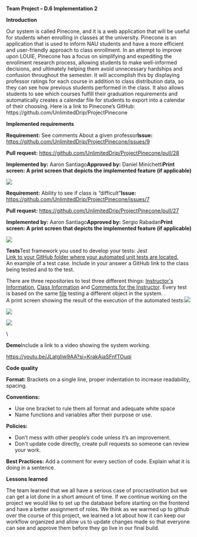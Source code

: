 **Team Project – D.6 Implementation 2**

**Introduction**

Our system is called Pinecone, and it is a web application that will be useful for students when enrolling in classes at the university. Pinecone is an application that is used to inform NAU students and have a more efficient and user-friendly approach to class enrollment. In an attempt to improve upon LOUIE, Pinecone has a focus on simplifying and expediting the enrollment research process, allowing students to make well-informed decisions, and ultimately helping them avoid unnecessary hardships and confusion throughout the semester. It will accomplish this by displaying professor ratings for each course in addition to class distribution data, so they can see how previous students performed in the class. It also allows students to see which courses fulfill their graduation requirements and automatically creates a calendar file for students to export into a calendar of their choosing. Here is a link to Pinecone’s GitHub: https\://github.com/UnlimitedDrip/ProjectPinecone

**Implemented requirements**

**Requirement:** See comments About a given professor**Issue:** <https://github.com/UnlimitedDrip/ProjectPinecone/issues/9>

**Pull request:** <https://github.com/UnlimitedDrip/ProjectPinecone/pull/28>

**Implemented by:** Aaron Santiago**Approved by:** Daniel Minichetti**Print screen: A print screen that depicts the implemented feature (if applicable)**

****![](https://lh7-us.googleusercontent.com/NsFhiHTK3HINxQXZhZ8otTaFxK6jvkRzjsYxgJbHiljKNb2X_mJU1NRC9itS9RAiSnW69rJYNOlFcyampg-i_W6Z2Z8DT1DE5ZDQZ5SG8uOmRRwiXjHHfXV_c8tI4YdttNI0QpL5TqF3A-H8PjWYaq0)****

**Requirement:** Ability to see if class is “difficult”**Issue:** <https://github.com/UnlimitedDrip/ProjectPinecone/issues/7>

**Pull request:** <https://github.com/UnlimitedDrip/ProjectPinecone/pull/27>

**Implemented by:** Aaron Santiago**Approved by:** Sergio Rabadan**Print screen: A print screen that depicts the implemented feature (if applicable)**

****![](https://lh7-us.googleusercontent.com/bnuGhIvOtyfSluM4HKXh9zC5-dgWfGFRaGhQxMFjCdGyDGNdqy6YCTrMtj81O52eyP7a7jnkQbHfeZF9uLS0Y_rIQFPPKXi0oUa_15vu7n9PRGtpQKf7BTFQT-6o-NzzVsH5lPgieOo3e4ce54oDVPQ)****

**Tests**Test framework you used to develop your tests: Jest\
[Link to your GitHub folder where your automated unit tests are located.](https://github.com/UnlimitedDrip/ProjectPinecone/tree/main/Testing)\
An example of a test case. Include in your answer a GitHub link to the class being tested and to the test.

There are three repositories to test three different things: [Instructor's Information](https://github.com/UnlimitedDrip/ProjectPinecone/tree/main/Testing/InstructorInfo), [Class Information](https://github.com/UnlimitedDrip/ProjectPinecone/tree/main/Testing/classInfo) and [Comments for the Instructor](https://github.com/UnlimitedDrip/ProjectPinecone/tree/main/Testing/commentArr). Every test is based on the same [file](https://github.com/UnlimitedDrip/ProjectPinecone/blob/main/Testing/commentArr/Prototype.js) testing a different object in the system. .\
A print screen showing the result of the execution of the automated tests:![](https://lh7-us.googleusercontent.com/0F7M4wc10Op3HKtkbZ1UuU_mAuewenKSK4MvA5L3A4ZOgUPPXPU9CHEZ2CgIg-EnisdJFK41b4LElZ1qH-XBETX3CwOGl63W8D02J05nROQMmGM-u0uCnhxGSbr3HilmYIxyT9ONRKuFnHjDzFH_2V8)

![](https://lh7-us.googleusercontent.com/30Iw7eGcW1w_hX_9IBtXKNuNpAlE5-6mLsyKrww4dI75fxtxhFwNxGu2DoeO6sEJ4mWUN-WcDpqkP4Ag26_zkLYG7t3tmOtdhuz-IXbPEIVGjpBJqgIj5TrB42evwJaSWispFq98jHaqI-nEjC-bxHQ)

![](https://lh7-us.googleusercontent.com/L-Ax8lgoXt9_HON6PRBndiUOf7VbuFCUxteApPrBbmVx2Q6-7BoRCFTWx4xMPa4g6HQRtWYt6KW1SnpBYRlTQQkffR02IIoRj3vyqGeVHsQ21GlXOfbFJi9jqfWzS4cSDuPI1BfiwuGvhPr3HNm8T2M)

\


**Demo**Include a link to a video showing the system working.

<https://youtu.be/JLatgIiw9AA?si=KrakAjaSFnfTOuqi>

**Code quality**

**Format:** Brackets on a single line, proper indentation to increase readability, spacing.

**Conventions:** 

- Use one bracket to rule them all format and adequate white space
- Name functions and variables after their purpose or use. 

**Policies:** 

- Don’t mess with other people’s code unless it’s an improvement.
- Don't update code directly, create pull requests so someone can review your work. 

**Best Practices:** Add a comment for every section of code. Explain what it is doing in a sentence.

**Lessons learned**

The team learned that we all have a serious case of procrastination but we can get a lot done in a short amount of time. If we continue working on the project we would like to set up the database before starting on the frontend and have a better assignment of roles. We think as we warmed up to github over the course of this project, we learned a lot about how it can keep our workflow organized and allow us to update changes made so that everyone can see and approve them before they go live in our final build. 
